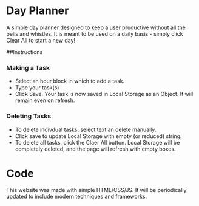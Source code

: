 # Day Planner
A simple day planner designed to keep a user pruductive without all the bells and whistles. It is meant to be used on a daily basis - simply click Clear All to start a new day!

##Instructions
### Making a Task
- Select an hour block in which to add a task.
- Type your task(s)
- Click Save. Your task is now saved in Local Storage as an Object. It will remain even on refresh.

### Deleting Tasks
- To delete indivdual tasks, select text an delete manually.
- Click save to update Local Storage with empty (or reduced) string.
- To delete all tasks, click the Claer All button. Local Storage will be completely deleted, and the page will refresh with empty boxes.

# Code
This website was made with simple HTML/CSS/JS. It will be periodically updated to include modern techniques and frameworks.
